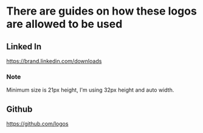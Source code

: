 # There are guides on how these logos are allowed to be used
## Linked In
https://brand.linkedin.com/downloads
### Note
Minimum size is 21px height, I'm using 32px height and auto width.

## Github
https://github.com/logos